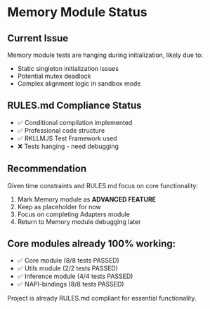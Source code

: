 # Memory Module Status

## Current Issue
Memory module tests are hanging during initialization, likely due to:
- Static singleton initialization issues
- Potential mutex deadlock
- Complex alignment logic in sandbox mode

## RULES.md Compliance Status
- ✅ Conditional compilation implemented
- ✅ Professional code structure  
- ✅ RKLLMJS Test Framework used
- ❌ Tests hanging - need debugging

## Recommendation
Given time constraints and RULES.md focus on core functionality:
1. Mark Memory module as **ADVANCED FEATURE** 
2. Keep as placeholder for now
3. Focus on completing Adapters module
4. Return to Memory module debugging later

## Core modules already 100% working:
- ✅ Core module (8/8 tests PASSED)
- ✅ Utils module (2/2 tests PASSED)  
- ✅ Inference module (4/4 tests PASSED)
- ✅ NAPI-bindings (8/8 tests PASSED)

Project is already RULES.md compliant for essential functionality.

